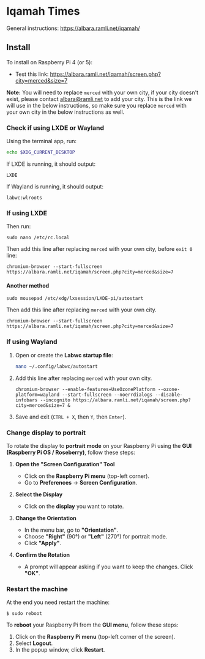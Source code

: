# Iqamah Times

General instructions: https://albara.ramli.net/iqamah/

## Install
To install on Raspberry Pi 4 (or 5):

- Test this link: https://albara.ramli.net/iqamah/screen.php?city=merced&size=7

**Note:** You will need to replace `merced` with your own city, if your city doesn't exist, please contact albara@ramli.net to add your city. This is the link we will use in the below instructions, so make sure you replace `merced` with your own city in the below instructions as well.

### Check if using LXDE or Wayland
Using the terminal app, run:
```bash
echo $XDG_CURRENT_DESKTOP
```
If LXDE is running, it should output:
```
LXDE
```

If Wayland is running, it should output:
```
labwc:wlroots
```

### If using LXDE
Then run:
```
sudo nano /etc/rc.local
```

Then add this line after replacing `merced` with your own city, before `exit 0` line:
```
chromium-browser --start-fullscreen https://albara.ramli.net/iqamah/screen.php?city=merced&size=7
```

#### Another method

```
sudo mousepad /etc/xdg/lxsession/LXDE-pi/autostart
```

Then add this line after replacing `merced` with your own city.
```
chromium-browser --start-fullscreen https://albara.ramli.net/iqamah/screen.php?city=merced&size=7
```

### If using Wayland

1. Open or create the **Labwc startup file**:
   ```bash
   nano ~/.config/labwc/autostart
   ```
2. Add this line after replacing `merced` with your own city.
   ```
   chromium-browser --enable-features=UseOzonePlatform --ozone-platform=wayland --start-fullscreen --noerrdialogs --disable-infobars --incognito https://albara.ramli.net/iqamah/screen.php?city=merced&size=7 &
   ```
3. Save and exit (`CTRL + X`, then `Y`, then `Enter`).

### Change display to portrait

To rotate the display to **portrait mode** on your Raspberry Pi using the **GUI (Raspberry Pi OS / Roseberry)**, follow these steps:

1. **Open the "Screen Configuration" Tool**  
   - Click on the **Raspberry Pi menu** (top-left corner).  
   - Go to **Preferences** → **Screen Configuration**.

2. **Select the Display**  
   - Click on the **display** you want to rotate.

3. **Change the Orientation**  
   - In the menu bar, go to **"Orientation"**.
   - Choose **"Right"** (90°) or **"Left"** (270°) for portrait mode.
   - Click **"Apply"**.

4. **Confirm the Rotation**  
   - A prompt will appear asking if you want to keep the changes. Click **"OK"**.

### Restart the machine
At the end you need restart the machine:
```
$ sudo reboot
```

To **reboot** your Raspberry Pi from the **GUI menu**, follow these steps:  

1. Click on the **Raspberry Pi menu** (top-left corner of the screen).  
2. Select **Logout**.  
3. In the popup window, click **Restart**.  




